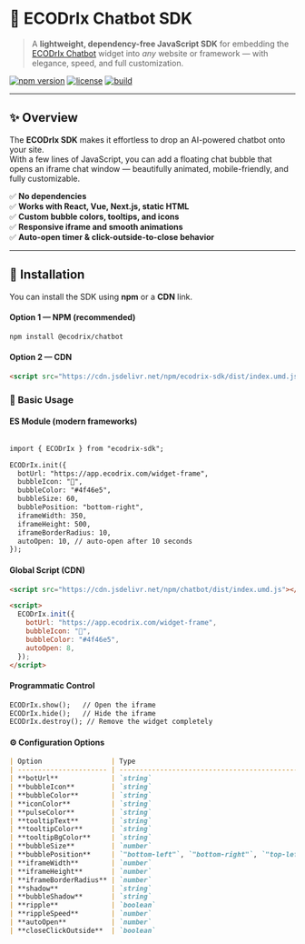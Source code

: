 # 🧠 ECODrIx Chatbot SDK

> A **lightweight, dependency-free JavaScript SDK** for embedding the [ECODrIx Chatbot](https://app.ecodrix.com) widget into *any* website or framework — with elegance, speed, and full customization.

[![npm version](https://img.shields.io/npm/v/ecodrix-sdk.svg?color=4f46e5&style=flat-square)](https://www.npmjs.com/package/@ecodrix/chatbot)
[![license](https://img.shields.io/badge/license-MIT-success.svg?style=flat-square)](LICENSE)
[![build](https://img.shields.io/badge/build-rollup-orange.svg?style=flat-square)](https://rollupjs.org)

---

## ✨ Overview

The **ECODrIx SDK** makes it effortless to drop an AI-powered chatbot onto your site.  
With a few lines of JavaScript, you can add a floating chat bubble that opens an iframe chat window — beautifully animated, mobile-friendly, and fully customizable.

✅ **No dependencies**  
✅ **Works with React, Vue, Next.js, static HTML**  
✅ **Custom bubble colors, tooltips, and icons**  
✅ **Responsive iframe and smooth animations**  
✅ **Auto-open timer & click-outside-to-close behavior**

---

## 🚀 Installation

You can install the SDK using **npm** or a **CDN** link.

#### Option 1 — NPM (recommended)

```bash
npm install @ecodrix/chatbot

```
#### Option 2 — CDN
```markdown
<script src="https://cdn.jsdelivr.net/npm/ecodrix-sdk/dist/index.umd.js"></script>
```

### 🧩 Basic Usage

#### ES Module (modern frameworks)
```markdown

import { ECODrIx } from "ecodrix-sdk";

ECODrIx.init({
  botUrl: "https://app.ecodrix.com/widget-frame",
  bubbleIcon: "💬",
  bubbleColor: "#4f46e5",
  bubbleSize: 60,
  bubblePosition: "bottom-right",
  iframeWidth: 350,
  iframeHeight: 500,
  iframeBorderRadius: 10,
  autoOpen: 10, // auto-open after 10 seconds
});

```
#### Global Script (CDN)
```markdown
<script src="https://cdn.jsdelivr.net/npm/chatbot/dist/index.umd.js"></script>

<script>
  ECODrIx.init({
    botUrl: "https://app.ecodrix.com/widget-frame",
    bubbleIcon: "💬",
    bubbleColor: "#4f46e5",
    autoOpen: 8,
  });
</script>

```

#### Programmatic Control

```markdown
ECODrIx.show();   // Open the iframe
ECODrIx.hide();   // Hide the iframe
ECODrIx.destroy(); // Remove the widget completely
```

#### ⚙️ Configuration Options
```markdown
| Option                 | Type                                                           | Default                               | Description                            |
| ---------------------- | -------------------------------------------------------------- | ------------------------------------- | -------------------------------------- |
| **botUrl**             | `string`                                                       | —                                     | URL of the chatbot iframe *(required)* |
| **bubbleIcon**         | `string`                                                       | `"💬"`                                | Emoji, SVG string, or image URL        |
| **bubbleColor**        | `string`                                                       | `"#4f46e5"`                           | Base color for the chat bubble         |
| **iconColor**          | `string`                                                       | `"#ffffff"`                           | Color for icon inside bubble           |
| **pulseColor**         | `string`                                                       | `"#34d399"`                           | Pulse/ripple effect color              |
| **tooltipText**        | `string`                                                       | `"Chat with us!"`                     | Hover tooltip text                     |
| **tooltipColor**       | `string`                                                       | `"#333333"`                           | Tooltip text color                     |
| **tooltipBgColor**     | `string`                                                       | `"#ffffff"`                           | Tooltip background color               |
| **bubbleSize**         | `number`                                                       | `56`                                  | Diameter of bubble in pixels           |
| **bubblePosition**     | `"bottom-left"`, `"bottom-right"`, `"top-left"`, `"top-right"` | `"bottom-right"`                      | Screen corner position                 |
| **iframeWidth**        | `number`                                                       | `340`                                 | Width of chat iframe                   |
| **iframeHeight**       | `number`                                                       | `500`                                 | Height of chat iframe                  |
| **iframeBorderRadius** | `number`                                                       | `8`                                   | Iframe border radius in px             |
| **shadow**             | `string`                                                       | `"0 25px 50px -12px rgba(0,0,0,0.4)"` | Shadow under iframe                    |
| **bubbleShadow**       | `string`                                                       | `"0 10px 40px rgba(0,0,0,0.2)"`       | Shadow under bubble                    |
| **ripple**             | `boolean`                                                      | `true`                                | Enable ripple animation                |
| **rippleSpeed**        | `number`                                                       | `1.5`                                 | Ripple speed multiplier                |
| **autoOpen**           | `number`                                                       | `0`                                   | Seconds before iframe auto-opens       |
| **closeClickOutside**  | `boolean`                                                      | `true`                                | Close iframe on outside click          |
```
